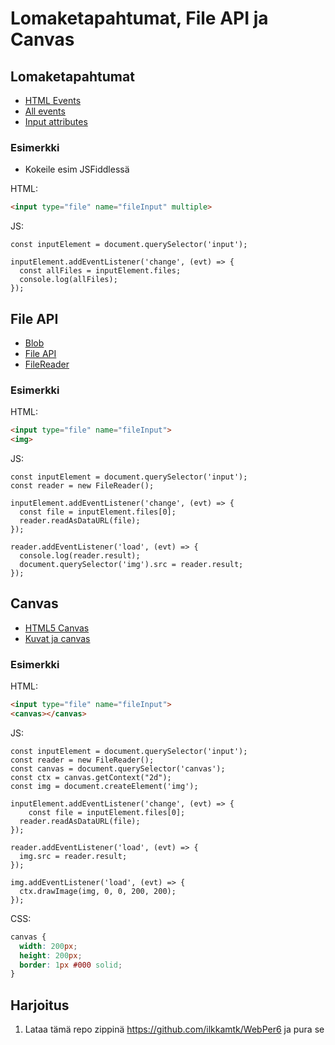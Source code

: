 # Lomaketapahtumat, File API ja Canvas

## Lomaketapahtumat
* [HTML Events](https://www.w3schools.com/tags/ref_eventattributes.asp)
* [All events](https://developer.mozilla.org/en-US/docs/Web/Events)
* [Input attributes](https://www.w3schools.com/tags/tag_input.asp)

### Esimerkki
* Kokeile esim JSFiddlessä

HTML:
```html
<input type="file" name="fileInput" multiple>
```
JS:
```ecmascript 6
const inputElement = document.querySelector('input');

inputElement.addEventListener('change', (evt) => {
  const allFiles = inputElement.files;
  console.log(allFiles);
});
```

## File API

* [Blob](https://developer.mozilla.org/en-US/docs/Web/API/Blob)
* [File API](https://developer.mozilla.org/en-US/docs/Web/API/File)
* [FileReader](https://developer.mozilla.org/en-US/docs/Web/API/FileReader)

### Esimerkki
HTML:
```html
<input type="file" name="fileInput">
<img>
```
JS:
```ecmascript 6
const inputElement = document.querySelector('input');
const reader = new FileReader();

inputElement.addEventListener('change', (evt) => {
  const file = inputElement.files[0];
  reader.readAsDataURL(file);
});

reader.addEventListener('load', (evt) => {
  console.log(reader.result);
  document.querySelector('img').src = reader.result;
});

```
## Canvas
* [HTML5 Canvas](https://www.w3schools.com/html/html5_canvas.asp)
* [Kuvat ja canvas](https://www.w3schools.com/graphics/canvas_images.asp)
### Esimerkki
HTML:
```html
<input type="file" name="fileInput">
<canvas></canvas>
```
JS:
```ecmascript 6
const inputElement = document.querySelector('input');
const reader = new FileReader();
const canvas = document.querySelector('canvas');
const ctx = canvas.getContext("2d");
const img = document.createElement('img');

inputElement.addEventListener('change', (evt) => {
	const file = inputElement.files[0];
  reader.readAsDataURL(file);
});

reader.addEventListener('load', (evt) => {
  img.src = reader.result;
});

img.addEventListener('load', (evt) => {
  ctx.drawImage(img, 0, 0, 200, 200);
});
```
CSS:
```css
canvas {
  width: 200px;
  height: 200px;
  border: 1px #000 solid;
}
```
## Harjoitus
1. Lataa tämä repo zippinä https://github.com/ilkkamtk/WebPer6 ja pura se
